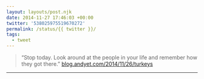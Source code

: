 ```yaml
---
layout: layouts/post.njk
date: 2014-11-27 17:46:03 +00:00
twitter: '538025975519670272'
permalink: /status/{{ twitter }}/
tags: 
  - tweet
---
```


> “Stop today. Look around at the people in your life and remember how they got there.” [blog.andyet.com/2014/11/26/turkeys](https://blog.andyet.com/2014/11/26/turkeys)

---
